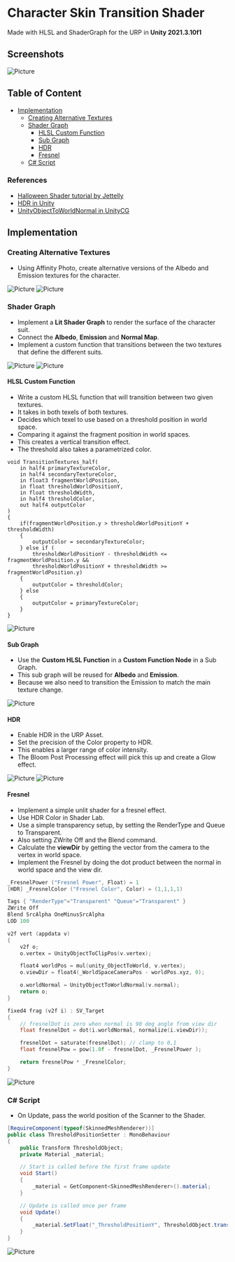 # Character Skin Transition Shader

Made with HLSL and ShaderGraph for the URP in **Unity 2021.3.10f1**

## Screenshots

![Picture](./docs/11.jpg)

## Table of Content

- [Implementation](#implementation)
  - [Creating Alternative Textures](#creating-alternative-textures)
  - [Shader Graph](#shader-graph)
    - [HLSL Custom Function](#hlsl-custom-function)
    - [Sub Graph](#sub-graph)
    - [HDR](#hdr)
    - [Fresnel](#fresnel)
  - [C# Script](#c-script)

### References

- [Halloween Shader tutorial by Jettelly](https://www.youtube.com/watch?v=ZhIODmbX0OE)
- [HDR in Unity](https://docs.unity3d.com/Manual/HDR.html)
- [UnityObjectToWorldNormal in UnityCG](https://github.com/TwoTailsGames/Unity-Built-in-Shaders/blob/master/CGIncludes/UnityCG.cginc#L177)

## Implementation

### Creating Alternative Textures

- Using Affinity Photo, create alternative versions of the Albedo and Emission textures for the character.

![Picture](./docs/1.jpg)
![Picture](./docs/2.jpg)

### Shader Graph

- Implement a **Lit Shader Graph** to render the surface of the character suit.
- Connect the **Albedo**, **Emission** and **Normal Map**.
- Implement a custom function that transitions between the two textures that define the different suits.

![Picture](./docs/3.jpg)
![Picture](./docs/4.jpg)

#### HLSL Custom Function

- Write a custom HLSL function that will transition between two given textures.
- It takes in both texels of both textures.
- Decides which texel to use based on a threshold position in world space.
- Comparing it against the fragment position in world spaces.
- This creates a vertical transition effect.
- The threshold also takes a parametrized color.

```hlsl
void TransitionTextures_half(
    in half4 primaryTextureColor,
    in half4 secondaryTextureColor,
    in float3 fragmentWorldPosition,
    in float thresholdWorldPositionY,
    in float thresholdWidth,
    in half4 thresholdColor,
    out half4 outputColor
)
{
    if(fragmentWorldPosition.y > thresholdWorldPositionY + thresholdWidth)
    {
        outputColor = secondaryTextureColor;
    } else if (
        thresholdWorldPositionY - thresholdWidth <= fragmentWorldPosition.y &&
        thresholdWorldPositionY + thresholdWidth >= fragmentWorldPosition.y)
    {
        outputColor = thresholdColor;
    } else
    {
        outputColor = primaryTextureColor;
    }
}
```

![Picture](./docs/5.jpg)

#### Sub Graph

- Use the **Custom HLSL Function** in a **Custom Function Node** in a Sub Graph.
- This sub graph will be reused for **Albedo** and **Emission**.
- Because we also need to transition the Emission to match the main texture change.

![Picture](./docs/6.jpg)

#### HDR

- Enable HDR in the URP Asset.
- Set the precision of the Color property to HDR.
- This enables a larger range of color intensity.
- The Bloom Post Processing effect will pick this up and create a Glow effect.

![Picture](./docs/7.jpg)
![Picture](./docs/8.jpg)

#### Fresnel

- Implement a simple unlit shader for a fresnel effect.
- Use HDR Color in Shader Lab.
- Use a simple transparency setup, by setting the RenderType and Queue to Transparent.
- Also setting ZWrite Off and the Blend command.
- Calculate the **viewDir** by getting the vector from the camera to the vertex in world space.
- Implement the Fresnel by doing the dot product between the normal in world space and the view dir.

```c
_FresnelPower ("Fresnel Power", Float) = 1
[HDR] _FresnelColor ("Fresnel Color", Color) = (1,1,1,1)
```

```c
Tags { "RenderType"="Transparent" "Queue"="Transparent" }
ZWrite Off
Blend SrcAlpha OneMinusSrcAlpha
LOD 100
```

```c
v2f vert (appdata v)
{
    v2f o;
    o.vertex = UnityObjectToClipPos(v.vertex);

    float4 worldPos = mul(unity_ObjectToWorld, v.vertex);
    o.viewDir = float4(_WorldSpaceCameraPos - worldPos.xyz, 0);

    o.worldNormal = UnityObjectToWorldNormal(v.normal);
    return o;
}

fixed4 frag (v2f i) : SV_Target
{
    // fresnelDot is zero when normal is 90 deg angle from view dir
    float fresnelDot = dot(i.worldNormal, normalize(i.viewDir));

    fresnelDot = saturate(fresnelDot); // clamp to 0,1
    float fresnelPow = pow(1.0f - fresnelDot, _FresnelPower );

    return fresnelPow * _FresnelColor;
}
```

![Picture](./docs/9.jpg)

### C# Script

- On Update, pass the world position of the Scanner to the Shader.

```cs
[RequireComponent(typeof(SkinnedMeshRenderer))]
public class ThresholdPositionSetter : MonoBehaviour
{
    public Transform ThresholdObject;
    private Material _material;

    // Start is called before the first frame update
    void Start()
    {
        _material = GetComponent<SkinnedMeshRenderer>().material;
    }

    // Update is called once per frame
    void Update()
    {
        _material.SetFloat("_ThresholdPositionY", ThresholdObject.transform.position.y);
    }
}
```

![Picture](./docs/10.jpg)
